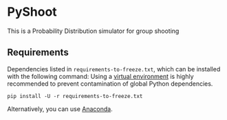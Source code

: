 # PyShoot

This is a Probability Distribution simulator for group shooting

## Requirements

Dependencies listed in `requirements-to-freeze.txt`, which can be installed with the following command:
Using a [virtual environment](https://docs.python.org/3/library/venv.html) is highly recommended to prevent contamination of global Python dependencies.

```
pip install -U -r requirements-to-freeze.txt
```

Alternatively, you can use [Anaconda](https://www.anaconda.com/distribution/). 
